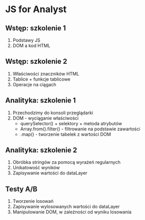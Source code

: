 # JS for Analyst

## Wstęp: szkolenie 1

1. Podstawy JS
2. DOM a kod HTML

## Wstęp: szkolenie 2

1. Właściwości znaczników HTML
2. Tablice + funkcje tablicowe
3. Operacje na ciągach

## Analityka: szkolenie 1

1. Przechodzimy do konsoli przeglądarki
2. DOM - wyciąganie właściwości
    - querySelector() + selektory + metoda atrybutów
    - Array.from().filter() - filtrowanie na podstawie zawartości
    - .map() - tworzenie tabelek z wartości DOM

## Analityka: szkolenie 2

1. Obróbka stringów za pomocą wyrażeń regularnych
2. Unikatowość wyników
3. Zapisywanie wartości do dataLayer

## Testy A/B

1. Tworzenie losowań
2. Zapisywanie wylosowanych wartości do dataLayer
3. Manipulowanie DOM, w zależności od wyniku losowania
